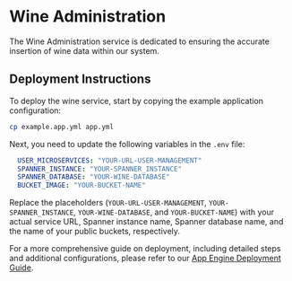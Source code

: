 # Wine Administration

The Wine Administration service is dedicated to ensuring the accurate insertion of wine data within our system. 

## Deployment Instructions

To deploy the wine service, start by copying the example application configuration:

```sh
cp example.app.yml app.yml
```

Next, you need to update the following variables in the `.env` file:

```yml
  USER_MICROSERVICES: "YOUR-URL-USER-MANAGEMENT"
  SPANNER_INSTANCE: "YOUR-SPANNER_INSTANCE"
  SPANNER_DATABASE: "YOUR-WINE-DATABASE"
  BUCKET_IMAGE: "YOUR-BUCKET-NAME"
```

Replace the placeholders (`YOUR-URL-USER-MANAGEMENT`, `YOUR-SPANNER_INSTANCE`, `YOUR-WINE-DATABASE`, and `YOUR-BUCKET-NAME`) with your actual service URL, Spanner instance name, Spanner database name, and the name of your public buckets, respectively.

For a more comprehensive guide on deployment, including detailed steps and additional configurations, please refer to our [App Engine Deployment Guide](https://github.com/Vintellect/deploy_backend_guide/blob/fd5863fb17d5386cdf16eb43cf58b0c6b8cc571f/Microservices_guide.md).